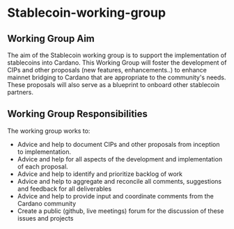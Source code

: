 # Stablecoin-working-group

## Working Group Aim

The aim of the Stablecoin working group is to support the implementation of stablecoins into Cardano. This Working Group will foster the development of CIPs and other proposals (new features, enhancements..) to enhance mainnet bridging to Cardano that are appropriate to the community's needs. These proposals will also serve as a blueprint to onboard other stablecoin partners.

## Working Group Responsibilities

The working group works to:
* Advice and help to document CIPs and other proposals from inception to implementation.
* Advice and help for all aspects of the development and implementation of each proposal.
* Advice and help to identify and prioritize backlog of work
* Advice and help to aggregate and reconcile all comments, suggestions and feedback for all deliverables
* Advice and help to provide input and coordinate comments from the Cardano community
* Create a public (github, live meetings) forum for the discussion of these issues and projects
